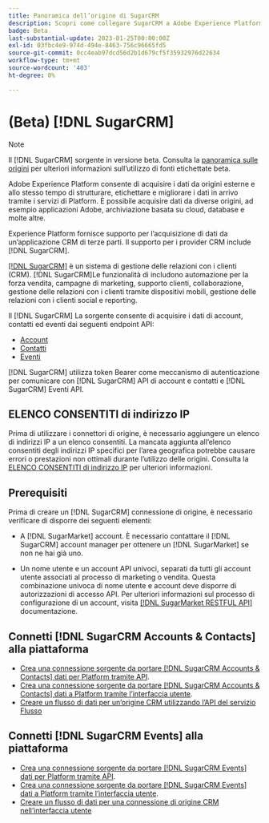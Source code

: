 ```yaml
---
title: Panoramica dell’origine di SugarCRM
description: Scopri come collegare SugarCRM a Adobe Experience Platform utilizzando le API o l’interfaccia utente.
badge: Beta
last-substantial-update: 2023-01-25T00:00:00Z
exl-id: 03fbc4e9-974d-494e-8463-756c96665fd5
source-git-commit: 0cc4eab97dcd56d2b1d679cf5f35932976d22634
workflow-type: tm+mt
source-wordcount: '403'
ht-degree: 0%

---
```


# (Beta) [!DNL SugarCRM]

>[!NOTE]
>
>Il [!DNL SugarCRM] sorgente in versione beta. Consulta la [panoramica sulle origini](../../home.md#terms-and-conditions) per ulteriori informazioni sull’utilizzo di fonti etichettate beta.

Adobe Experience Platform consente di acquisire i dati da origini esterne e allo stesso tempo di strutturare, etichettare e migliorare i dati in arrivo tramite i servizi di Platform. È possibile acquisire dati da diverse origini, ad esempio applicazioni Adobe, archiviazione basata su cloud, database e molte altre.

Experience Platform fornisce supporto per l’acquisizione di dati da un’applicazione CRM di terze parti. Il supporto per i provider CRM include [!DNL SugarCRM].

[[!DNL SugarCRM]](https://www.sugarcrm.com/) è un sistema di gestione delle relazioni con i clienti (CRM). [!DNL SugarCRM]Le funzionalità di includono automazione per la forza vendita, campagne di marketing, supporto clienti, collaborazione, gestione delle relazioni con i clienti tramite dispositivi mobili, gestione delle relazioni con i clienti social e reporting.

Il [!DNL SugarCRM] La sorgente consente di acquisire i dati di account, contatti ed eventi dai seguenti endpoint API:

* [Account](https://market.apidocs.sugarcrm.com/#b0aeb0cd-80ea-4688-8474-54e4873f32f3)
* [Contatti](https://market.apidocs.sugarcrm.com/#308c5025-9478-4de3-8a41-1fc3cff1d8d1)
* [Eventi](https://market.apidocs.sugarcrm.com/#516ec3b1-8e70-43d4-8bf2-38a2ae74c0a5)


[!DNL SugarCRM] utilizza token Bearer come meccanismo di autenticazione per comunicare con [!DNL SugarCRM] API di account e contatti e [!DNL SugarCRM] Eventi API.

## ELENCO CONSENTITI di indirizzo IP

Prima di utilizzare i connettori di origine, è necessario aggiungere un elenco di indirizzi IP a un elenco consentiti. La mancata aggiunta all’elenco consentiti degli indirizzi IP specifici per l’area geografica potrebbe causare errori o prestazioni non ottimali durante l’utilizzo delle origini. Consulta la [ELENCO CONSENTITI di indirizzo IP](../../ip-address-allow-list.md) per ulteriori informazioni.

## Prerequisiti

Prima di creare un [!DNL SugarCRM] connessione di origine, è necessario verificare di disporre dei seguenti elementi:

* A [!DNL SugarMarket] account. È necessario contattare il [!DNL SugarCRM] account manager per ottenere un [!DNL SugarMarket] se non ne hai già uno.

* Un nome utente e un account API univoci, separati da tutti gli account utente associati al processo di marketing o vendita. Questa combinazione univoca di nome utente e account deve disporre di autorizzazioni di accesso API. Per ulteriori informazioni sul processo di configurazione di un account, visita [[!DNL SugarMarket RESTFUL API]](https://market.apidocs.sugarcrm.com/#intro) documentazione.

## Connetti [!DNL SugarCRM Accounts & Contacts] alla piattaforma

* [Crea una connessione sorgente da portare [!DNL SugarCRM Accounts & Contacts] dati per Platform tramite API](../../tutorials/api/create/crm/sugarcrm-accounts-contacts.md).
* [Crea una connessione sorgente da portare [!DNL SugarCRM Accounts & Contacts] dati a Platform tramite l’interfaccia utente](../../tutorials/ui/create/crm/sugarcrm-accounts-contacts.md).
* [Creare un flusso di dati per un’origine CRM utilizzando l’API del servizio Flusso](../../tutorials/api/collect/crm.md)


## Connetti [!DNL SugarCRM Events] alla piattaforma

* [Crea una connessione sorgente da portare [!DNL SugarCRM Events] dati per Platform tramite API](../../tutorials/api/create/crm/sugarcrm-events.md).
* [Crea una connessione sorgente da portare [!DNL SugarCRM Events] dati a Platform tramite l’interfaccia utente](../../tutorials/ui/create/crm/sugarcrm-events.md).
* [Creare un flusso di dati per una connessione di origine CRM nell’interfaccia utente](../../tutorials/ui/dataflow/crm.md)
